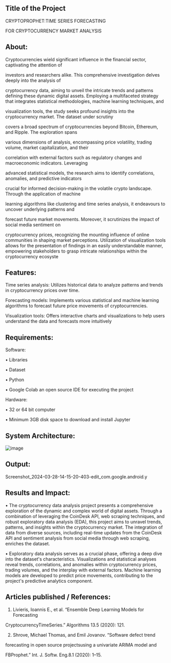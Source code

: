## Title of the Project

CRYPTOPROPHET:TIME SERIES FORECASTING

FOR CRYPTOCURRENCY MARKET ANALYSIS

## About:
Cryptocurrencies wield significant influence in the financial sector, captivating the attention of

investors and researchers alike. This comprehensive investigation delves deeply into the analysis of

cryptocurrency data, aiming to unveil the intricate trends and patterns defining these dynamic digital assets. Employing a multifaceted strategy that integrates statistical methodologies, machine learning techniques, and

visualization tools, the study seeks profound insights into the cryptocurrency market. The dataset under scrutiny

covers a broad spectrum of cryptocurrencies beyond Bitcoin, Ethereum, and Ripple. The exploration spans

various dimensions of analysis, encompassing price volatility, trading volume, market capitalization, and their

correlation with external factors such as regulatory changes and macroeconomic indicators. Leveraging

advanced statistical models, the research aims to identify correlations, anomalies, and predictive indicators

crucial for informed decision-making in the volatile crypto landscape. Through the application of machine

learning algorithms like clustering and time series analysis, it endeavours to uncover underlying patterns and

forecast future market movements. Moreover, it scrutinizes the impact of social media sentiment on

cryptocurrency prices, recognizing the mounting influence of online communities in shaping market perceptions. Utilization of visualization tools allows for the presentation of findings in an easily understandable manner, empowering stakeholders to grasp intricate relationships within the cryptocurrency ecosyste

## Features:

Time series analysis: Utilizes historical data to analyze patterns and trends in cryptocurrency prices over time.

Forecasting models: Implements various statistical and machine learning algorithms to forecast future price movements of cryptocurrencies.

Visualization tools: Offers interactive charts and visualizations to help users understand the data and forecasts more intuitively

## Requirements:

Software:

• Libraries

• Dataset

• Python

• Google Colab an open source IDE for executing the project

Hardware:

• 32 or 64 bit computer

• Minimum 3GB disk space to download and install Jupyter

## System Architecture:

![image](https://github.com/Aravindh22/Final_Project/assets/115762635/8725dba5-7786-45d9-a416-f3b1160378af)

## Output:
Screenshot_2024-03-28-14-15-20-403-edit_com.google.android.y

## Results and Impact:


• The cryptocurrency data analysis project presents a comprehensive exploration of the dynamic and complex world of digital assets. Through a combination of leveraging the CoinDesk API, web scraping techniques, and robust exploratory data analysis (EDA), this project aims to unravel trends, patterns, and insights within the cryptocurrency market. The integration of data from diverse sources, including real-time updates from the CoinDesk API and sentiment analysis from social media through web scraping, enriches the dataset.

• Exploratory data analysis serves as a crucial phase, offering a deep dive into the dataset's characteristics. Visualizations and statistical analyses reveal trends, correlations, and anomalies within cryptocurrency prices, trading volumes, and the interplay with external factors. Machine learning models are developed to predict price movements, contributing to the project's predictive analytics component.

## Articles published / References:

1. Livieris, Ioannis E., et al. “Ensemble Deep Learning Models for Forecasting

CryptocurrencyTimeSeries.” Algorithms 13.5 (2020): 121.

2. Shrove, Michael Thomas, and Emil Jovanov. “Software defect trend

forecasting in open source projectsusing a univariate ARIMA model and

FBProphet.” Int. J. Softw. Eng.8.1 (2020): 1–15.
